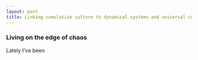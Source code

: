 ```yaml
---
layout: post
title: Linking cumulative culture to dynamical systems and universal computation
---
```


### Living on the edge of chaos
Lately I've been 


